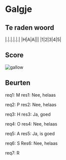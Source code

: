 # Galgje

## Te raden woord

|.|.|.|.|.|
|H|A|A|||
|1|2|3|4|5|

## Score
![gallow](./images/5.png)

## Beurten
req1: M
res1: Nee, helaas  


req2: P
res2: Nee, helaas


req3: H
res3: Ja, goed  


req4: O
res4: Nee, helaas


req5: A
res5: Ja, is goed


req6: S
Res6: Nee, helaas


req7: R